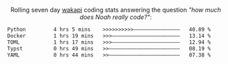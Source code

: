 <p align="center">Rolling seven day <a href="https://wakapi.dev/"/>wakapi</a> coding stats answering the question <i>"how much does Noah really code?"</i>:</p>
<!--START_SECTION:waka-->

```txt
Python         4 hrs 5 mins    >>>>>>>>>>———————————————   40.89 %
Docker         1 hrs 19 mins   >>>——————————————————————   13.14 %
TOML           1 hrs 17 mins   >>>——————————————————————   12.94 %
Typst          0 hrs 49 mins   >>———————————————————————   08.19 %
YAML           0 hrs 44 mins   >>———————————————————————   07.38 %
```

<!--END_SECTION:waka-->
